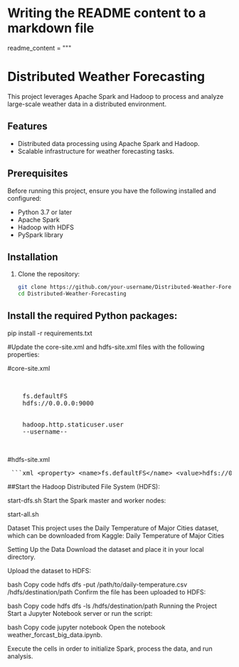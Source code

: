 # Writing the README content to a markdown file
readme_content = """
# Distributed Weather Forecasting

This project leverages Apache Spark and Hadoop to process and analyze large-scale weather data in a distributed environment.

## Features
- Distributed data processing using Apache Spark and Hadoop.
- Scalable infrastructure for weather forecasting tasks.

## Prerequisites
Before running this project, ensure you have the following installed and configured:
- Python 3.7 or later
- Apache Spark
- Hadoop with HDFS
- PySpark library

## Installation

1. Clone the repository:
   ```bash
   git clone https://github.com/your-username/Distributed-Weather-Forecasting.git
   cd Distributed-Weather-Forecasting
## Install the required Python packages:
pip install -r requirements.txt

#Update the core-site.xml and hdfs-site.xml files with the following properties:

#core-site.xml
<pre> 
   <property>
    <name>fs.defaultFS</name>
    <value>hdfs://0.0.0.0:9000</value>
</property>
<property>
    <name>hadoop.http.staticuser.user</name>
    <value>--username--</value>
</property>
   </pre>

#hdfs-site.xml

<pre> ```xml &lt;property&gt; &lt;name&gt;fs.defaultFS&lt;/name&gt; &lt;value&gt;hdfs://0.0.0.0:9000&lt;/value&gt; &lt;/property&gt; ``` </pre>

##Start the Hadoop Distributed File System (HDFS):


start-dfs.sh
Start the Spark master and worker nodes:


start-all.sh

Dataset
This project uses the Daily Temperature of Major Cities dataset, which can be downloaded from Kaggle:
Daily Temperature of Major Cities

Setting Up the Data
Download the dataset and place it in your local directory.

Upload the dataset to HDFS:

bash
Copy code
hdfs dfs -put /path/to/daily-temperature.csv /hdfs/destination/path
Confirm the file has been uploaded to HDFS:

bash
Copy code
hdfs dfs -ls /hdfs/destination/path
Running the Project
Start a Jupyter Notebook server or run the script:

bash
Copy code
jupyter notebook
Open the notebook weather_forcast_big_data.ipynb.

Execute the cells in order to initialize Spark, process the data, and run analysis.

